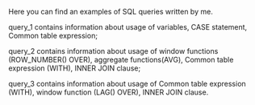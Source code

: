 Here you can find an examples of SQL queries written by me.

query_1 contains information about usage of variables, CASE statement, Common table expression;

query_2 contains information about usage of window functions (ROW_NUMBER() OVER), aggregate functions(AVG), Common table expression (WITH), INNER JOIN clause;

query_3 contains information about usage of Common table expression (WITH), window function (LAG() OVER), INNER JOIN clause.

